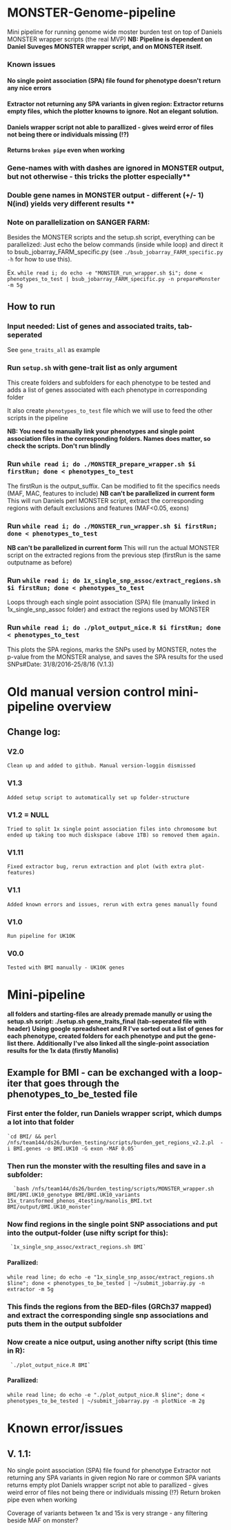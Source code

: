 # MONSTER-Genome-pipeline
Mini pipeline for running genome wide moster burden test on top of Daniels MONSTER wrapper scripts (the real MVP)
**NB: Pipeline is dependent on Daniel Suveges MONSTER wrapper script, and on MONSTER itself.**

### Known issues
#### No single point association (SPA) file found for phenotype doesn't return any nice errors
#### Extractor not returning any SPA variants in given region: Extractor returns empty files, which the plotter knowns to ignore. Not an elegant solution.
#### Daniels wrapper script not able to parallized - gives weird error of files not being there or individuals missing (!?)
#### Returns `broken pipe` even when working
### Gene-names with with dashes are ignored in MONSTER output, but not otherwise - this tricks the plotter especially**
### Double gene names in MONSTER output - different (+/- 1) N(ind) yields very different results **


### Note on parallelization on SANGER FARM:
Besides the MONSTER scripts and the setup.sh script, everything can be parallelized: Just echo the below commands (inside while loop) and direct it to bsub_jobarray_FARM_specific.py (see `./bsub_jobarray_FARM_specific.py -h` for how to use this).

Ex. `while read i; do echo -e "MONSTER_run_wrapper.sh $i"; done < phenotypes_to_test | bsub_jobarray_FARM_specific.py -n prepareMonster -m 5g`

## How to run

### Input needed: List of genes and associated traits, tab-seperated
See `gene_traits_all` as example

### Run `setup.sh` with gene-trait list as only argument

This create folders and subfolders for each phenotype to be tested and adds a list of genes associated with each phenotype in corresponding folder

It also create `phenotypes_to_test` file which we will use to feed the other scripts in the pipeline

**NB: You need to manually link your phenotypes and single point association files in the corresponding folders. Names does matter, so check the scripts. Don't run blindly**

### Run `while read i; do ./MONSTER_prepare_wrapper.sh $i firstRun; done < phenotypes_to_test` 

The firstRun is the output_suffix. Can be modified to fit the specifics needs (MAF, MAC, features to include)
**NB can't be parallelized in current form**
This will run Daniels perl MONSTER script, extract the corresponding regions with default exclusions and features (MAF<0.05, exons)

### Run `while read i; do ./MONSTER_run_wrapper.sh $i firstRun; done < phenotypes_to_test` 
**NB can't be parallelized in current form**
This will run the actual MONSTER script on the extracted regions from the previous step (firstRun is the same outputname as before)

### Run `while read i; do 1x_single_snp_assoc/extract_regions.sh $i firstRun; done < phenotypes_to_test` 
Loops through each single point association (SPA) file (manually linked in 1x_single_snp_assoc folder) and extract the regions used by MONSTER

### Run `while read i; do ./plot_output_nice.R $i firstRun; done < phenotypes_to_test` 
This plots the SPA regions, marks the SNPs used by MONSTER, notes the p-value from the MONSTER analyse, and saves the SPA results for the used SNPs#Date: 31/8/2016-25/8/16 (V.1.3)


# Old manual version control mini-pipeline overview

## Change log:
### V2.0
	Clean up and added to github. Manual version-loggin dismissed
### V1.3
	Added setup script to automatically set up folder-structure
### V1.2 = NULL
	Tried to split 1x single point association files into chromosome but ended up taking too much diskspace (above 1TB) so removed them again.
### V1.11
	Fixed extractor bug, rerun extraction and plot (with extra plot-features)
### V1.1
	Added known errors and issues, rerun with extra genes manually found
### V1.0
	Run pipeline for UK10K
### V0.0
	Tested with BMI manually - UK10K genes

# Mini-pipeline

**all folders and starting-files are already premade manully or using the setup.sh script: ./setup.sh gene_traits_final (tab-seperated file with header)**
**Using google spreadsheet and R I've sorted out a list of genes for each phenotype, created folders for each phenotype and put the gene-list there.**
**Additionally I've also linked all the single-point association results for the 1x data (firstly Manolis)**


## Example for BMI - can be exchanged with a loop-iter that goes through the phenotypes_to_be_tested file

### First enter the folder, run Daniels wrapper script, which dumps a lot into that folder

	`cd BMI/ && perl /nfs/team144/ds26/burden_testing/scripts/burden_get_regions_v2.2.pl  -i BMI.genes -o BMI.UK10 -G exon -MAF 0.05`

### Then run the monster with the resulting files and save in a subfolder:

      `bash /nfs/team144/ds26/burden_testing/scripts/MONSTER_wrapper.sh BMI/BMI.UK10_genotype BMI/BMI.UK10_variants 15x_transformed_phenos_4testing/manolis_BMI.txt BMI/output/BMI.UK10_monster`

### Now find regions in the single point SNP associations and put into the output-folder (use nifty script for this):

     `1x_single_snp_assoc/extract_regions.sh BMI`

#### Parallized:

  `while read line; do echo -e "1x_single_snp_assoc/extract_regions.sh $line"; done < phenotypes_to_be_tested | ~/submit_jobarray.py -n extractor -m 5g`

### This finds the regions from the BED-files (GRCh37 mapped) and extract the corresponding single snp associations and puts them in the output subfolder

### Now create a nice output, using another nifty script (this time in R):

     `./plot_output_nice.R BMI`

#### Parallized:

  `while read line; do echo -e "./plot_output_nice.R $line"; done < phenotypes_to_be_tested | ~/submit_jobarray.py -n plotNice -m 2g`

 

# Known error/issues 
## V. 1.1:
No single point association (SPA) file found for phenotype
Extractor not returning any SPA variants in given region
No rare or common SPA variants returns empty plot
Daniels wrapper script not able to parallized - gives weird error of files not being there or individuals missing (!?)
Return broken pipe even when working

Coverage of variants between 1x and 15x is very strange - any filtering beside MAF on monster?
